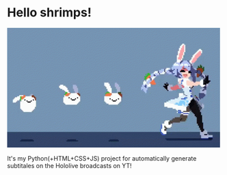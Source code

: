 # Hello shrimps!
![Иллюстрация к проекту](hg/pekora.gif)

It's my Python(+HTML+CSS+JS) project for automatically generate subtitales on the Hololive broadcasts on YT!
